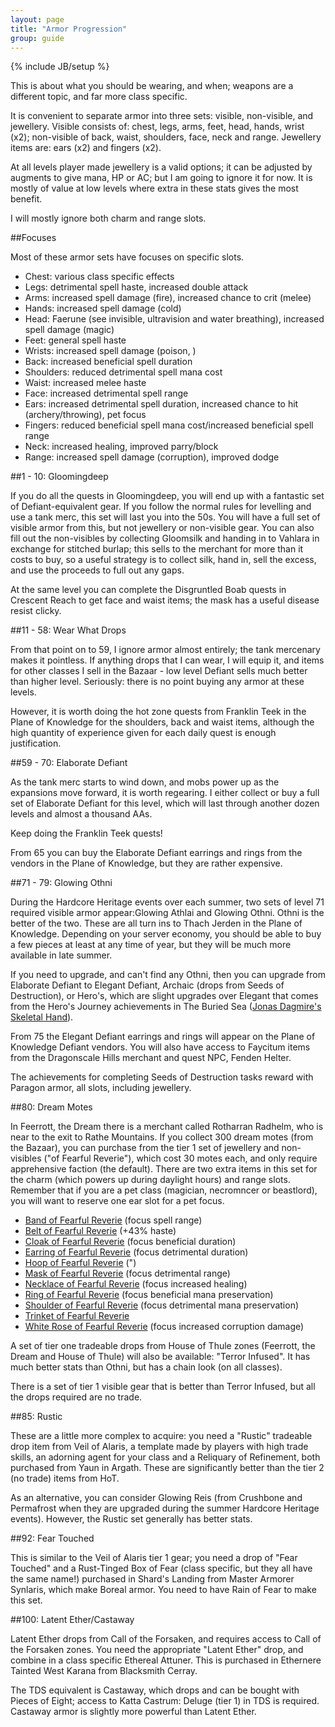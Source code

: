 ```yaml
---
layout: page
title: "Armor Progression"
group: guide
---
```

{% include JB/setup %}

This is about what you should be wearing, and when; weapons are a different topic, and far more class specific.

It is convenient to separate armor into three sets: visible, non-visible, and jewellery.  Visible consists of: chest, legs, arms, feet, head, hands, wrist (x2); non-visible of back, waist, shoulders, face, neck and range.  Jewellery items are: ears (x2) and fingers (x2).

At all levels player made jewellery is a valid options; it can be adjusted by augments to give mana, HP or AC; but I am going to ignore it for now.  It is mostly of value at low levels where extra in these stats gives the most benefit.

I will mostly ignore both charm and range slots.

##Focuses

Most of these armor sets have focuses on specific slots.

- Chest: various class specific effects
- Legs: detrimental spell haste, increased double attack
- Arms: increased spell damage (fire), increased chance to crit (melee)
- Hands: increased spell damage (cold)
- Head: Faerune (see invisible, ultravision and water breathing), increased spell damage (magic)
- Feet: general spell haste
- Wrists: increased spell damage (poison, )
- Back: increased beneficial spell duration
- Shoulders: reduced detrimental spell mana cost
- Waist: increased melee haste
- Face: increased detrimental spell range
- Ears: increased detrimental spell duration, increased chance to hit (archery/throwing), pet focus
- Fingers: reduced beneficial spell mana cost/increased beneficial spell range
- Neck: increased healing, improved parry/block
- Range: increased spell damage (corruption), improved dodge

##1 - 10: Gloomingdeep

If you do all the quests in Gloomingdeep, you will end up with a fantastic set of Defiant-equivalent gear.  If you follow the normal rules for levelling and use a tank merc, this set will last you into the 50s.  You will have a full set of visible armor from this, but not jewellery or non-visible gear.  You can also fill out the non-visibles by collecting Gloomsilk and handing in to Vahlara in exchange for stitched burlap; this sells to the merchant for more than it costs to buy, so a useful strategy is to collect silk, hand in, sell the excess, and use the proceeds to full out any gaps.

At the same level you can complete the Disgruntled Boab quests in Crescent Reach to get face and waist items; the mask has a useful disease resist clicky.

##11 - 58: Wear What Drops

From that point on to 59, I ignore armor almost entirely; the tank mercenary makes it pointless.  If anything drops that I can wear, I will equip it, and items for other classes I sell in the Bazaar - low level Defiant sells much better than higher level.  Seriously: there is no point buying any armor at these levels.

However, it is worth doing the hot zone quests from Franklin Teek in the Plane of Knowledge for the shoulders, back and waist items, although the high quantity of experience given for each daily quest is enough justification.

##59 - 70: Elaborate Defiant

As the tank merc starts to wind down, and mobs power up as the expansions move forward, it is worth regearing.  I either collect or buy a full set of Elaborate Defiant for this level, which will last through another dozen levels and almost a thousand AAs.

Keep doing the Franklin Teek quests!

From 65 you can buy the Elaborate Defiant earrings and rings from the vendors in the Plane of Knowledge, but they are rather expensive.

##71 - 79: Glowing Othni

During the Hardcore Heritage events over each summer, two sets of level 71 required visible armor appear:Glowing Athlai and Glowing Othni.  Othni is the better of the two.  These are all turn ins to Thach Jerden in the Plane of Knowledge.  Depending on your server economy, you should be able to buy a few pieces at least at any time of year, but they will be much more available in late summer.

If you need to upgrade, and can't find any Othni, then you can upgrade from Elaborate Defiant to Elegant Defiant, Archaic (drops from Seeds of Destruction), or Hero's, which are slight upgrades over Elegant that comes from the Hero's Journey achievements in The Buried Sea ([Jonas Dagmire's Skeletal Hand](/eqguide/guides/jonas-dagmires-skeletal-hand)).

From 75 the Elegant Defiant earrings and rings will appear on the Plane of Knowledge Defiant vendors.  You will also have access to Faycitum items from the Dragonscale Hills merchant and quest NPC, Fenden Helter.

The achievements for completing Seeds of Destruction tasks reward with Paragon armor, all slots, including jewellery.

##80: Dream Motes

In Feerrott, the Dream there is a merchant called Rotharran Radhelm, who is near to the exit to Rathe Mountains.  If you collect 300 dream motes (from the Bazaar), you can purchase from the tier 1 set of jewellery and non-visibles ("of Fearful Reverie"), which cost 30 motes each, and only require apprehensive faction (the default).  There are two extra items in this set for the charm (which powers up during daylight hours) and range slots.  Remember that if you are a pet class (magician, necromncer or beastlord), you will want to reserve one ear slot for a pet focus.

- [Band of Fearful Reverie](http://everquest.allakhazam.com/db/item.html?item=90091) (focus spell range)
- [Belt of Fearful Reverie](http://everquest.allakhazam.com/db/item.html?item=90092) (+43% haste)
- [Cloak of Fearful Reverie](http://everquest.allakhazam.com/db/item.html?item=90105) (focus beneficial duration)
- [Earring of Fearful Reverie](http://everquest.allakhazam.com/db/item.html?item=90103) (focus detrimental duration)
- [Hoop of Fearful Reverie](http://everquest.allakhazam.com/db/item.html?item=90104) (")
- [Mask of Fearful Reverie](http://everquest.allakhazam.com/db/item.html?item=90119) (focus detrimental range)
- [Necklace of Fearful Reverie](http://everquest.allakhazam.com/db/item.html?item=90120) (focus increased healing)
- [Ring of Fearful Reverie](http://everquest.allakhazam.com/db/item.html?item=90123) (focus beneficial mana preservation)
- [Shoulder of Fearful Reverie](http://everquest.allakhazam.com/db/item.html?item=90121) (focus detrimental mana preservation)
- [Trinket of Fearful Reverie](http://everquest.allakhazam.com/db/item.html?item=90124)
- [White Rose of Fearful Reverie](http://everquest.allakhazam.com/db/item.html?item=90122) (focus increased corruption damage)

A set of tier one tradeable drops from House of Thule zones (Feerrott, the Dream and House of Thule) will also be available: "Terror Infused".  It has much better stats than Othni, but has a chain look (on all classes).

There is a set of tier 1 visible gear that is better than Terror Infused, but all the drops required are no trade.

##85: Rustic

These are a little more complex to acquire: you need a "Rustic" tradeable drop item from Veil of Alaris, a template made by players with high trade skills, an adorning agent for your class and a Reliquary of Refinement, both purchased from Yaun in Argath.  These are significantly better than the tier 2 (no trade) items from HoT.

As an alternative, you can consider Glowing Reis (from Crushbone and Permafrost when they are upgraded during the summer Hardcore Heritage events).  However, the Rustic set generally has better stats.

##92: Fear Touched

This is similar to the Veil of Alaris tier 1 gear; you need a drop of "Fear Touched" and a Rust-Tinged Box of Fear (class specific, but they all have the same name!) purchased in Shard's Landing from Master Armorer Synlaris, which make Boreal armor.  You need to have Rain of Fear to make this set.

##100: Latent Ether/Castaway

Latent Ether drops from Call of the Forsaken, and requires access to Call of the Forsaken zones.  You need the appropriate "Latent Ether" drop, and combine in a class specific Ethereal Attuner.  This is purchased in Ethernere Tainted West Karana from Blacksmith Cerray.

The TDS equivalent is Castaway, which drops and can be bought with Pieces of Eight; access to Katta Castrum: Deluge (tier 1) in TDS is required.  Castaway armor is slightly more powerful than Latent Ether.
